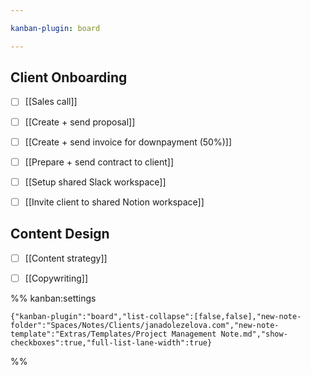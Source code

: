 ```yaml
---

kanban-plugin: board

---
```


## Client Onboarding

- [ ] [[Sales call]]
- [ ] [[Create + send proposal]]
- [ ] [[Create + send invoice for downpayment (50%)]]
- [ ] [[Prepare + send contract to client]]
- [ ] [[Setup shared Slack workspace]]
- [ ] [[Invite client to shared Notion workspace]]


## Content Design

- [ ] [[Content strategy]]
- [ ] [[Copywriting]]




%% kanban:settings
```
{"kanban-plugin":"board","list-collapse":[false,false],"new-note-folder":"Spaces/Notes/Clients/janadolezelova.com","new-note-template":"Extras/Templates/Project Management Note.md","show-checkboxes":true,"full-list-lane-width":true}
```
%%